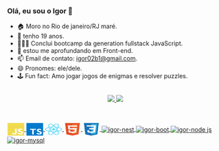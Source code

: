 ### Olá, eu sou o Igor 👾

- 🏠 Moro no Rio de janeiro/RJ maré.
- 🤔 tenho 19 anos.
- 👨🏼‍💻 Conclui bootcamp da generation fullstack JavaScript.
- 💬 estou me aprofundando em Front-end.
- 📫 Email de contato: igor02b1@gmail.com.
- 😄 Pronomes: ele/dele.
- 🕹 Fun fact: Amo jogar jogos de enigmas e resolver puzzles.

##

<div align="center">
  <a href="https://github.com/igor02b1">
  <img height="170em" src="https://github-readme-stats.vercel.app/api?username=igor02b1&show_icons=true&theme=dark&include_all_commits=true&count_private=true"/>
  <img height="170em" src="https://github-readme-stats.vercel.app/api/top-langs/?username=igor02b1&layout=compact&langs_count=7&theme=dark"/>
</div>

##

<div style="display: inline_block"><br>
  <img align="center" alt="igor-Js" height="30" width="40" src="https://raw.githubusercontent.com/devicons/devicon/master/icons/javascript/javascript-plain.svg">
  <img align="center" alt="igor-Ts" height="30" width="40" src="https://raw.githubusercontent.com/devicons/devicon/master/icons/typescript/typescript-plain.svg">
  <img align="center" alt="igor-React" height="30" width="40" src="https://raw.githubusercontent.com/devicons/devicon/master/icons/react/react-original.svg">
  <img align="center" alt="igor-HTML" height="30" width="40" src="https://raw.githubusercontent.com/devicons/devicon/master/icons/html5/html5-original.svg">
  <img align="center" alt="igor-CSS" height="30" width="40" src="https://raw.githubusercontent.com/devicons/devicon/master/icons/css3/css3-original.svg">
  <img align="center" alt="igor-nest" height="30" width="40" src="https://cdn.jsdelivr.net/gh/devicons/devicon/icons/nestjs/nestjs-plain.svg">
  <img align="center" alt="igor-boot" height="30" width="40" src="https://cdn.jsdelivr.net/gh/devicons/devicon/icons/bootstrap/bootstrap-original.svg">
  <img align="center" alt="igor-node js" height="30" width="40" src="https://cdn.jsdelivr.net/gh/devicons/devicon/icons/nodejs/nodejs-plain-wordmark.svg">
  <img align="center" alt="igor-mysql" height="30" width="40" src="https://cdn.jsdelivr.net/gh/devicons/devicon/icons/mysql/mysql-original.svg">
  
  
